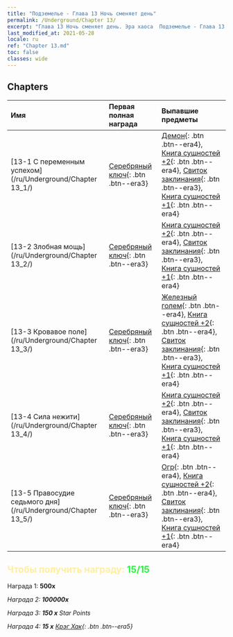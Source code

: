 ```yaml
---
title: "Подземелье - Глава 13 Ночь сменяет день"
permalink: /Underground/Chapter 13/
excerpt: "Глава 13 Ночь сменяет день. Эра хаоса  Подземелье - Глава 13. Ночь сменяет день"
last_modified_at: 2021-05-28
locale: ru
ref: "Chapter 13.md"
toc: false
classes: wide
---
```


## Chapters

  | Имя |  Первая полная награда | Выпавшие предметы |
  |:------------|:------------|:------------| 
  | [13-1 С переменным успехом](/ru/Underground/Chapter 13_1/) | [Серебряный ключ](/ItemsRU/con_693/){: .btn .btn--era3} | [Демон](/ItemsRU/unt_229/){: .btn .btn--era4}, [Книга сущностей +2](/ItemsRU/mat_53/){: .btn .btn--era4}, [Свиток заклинания](/ItemsRU/con_694/){: .btn .btn--era3}, [Книга сущностей +1](/ItemsRU/mat_46/){: .btn .btn--era4} |
  | [13-2 Злобная мощь](/ru/Underground/Chapter 13_2/) | [Серебряный ключ](/ItemsRU/con_693/){: .btn .btn--era3} | [Книга сущностей +2](/ItemsRU/mat_53/){: .btn .btn--era4}, [Свиток заклинания](/ItemsRU/con_694/){: .btn .btn--era3}, [Книга сущностей +1](/ItemsRU/mat_46/){: .btn .btn--era4} |
  | [13-3 Кровавое поле](/ru/Underground/Chapter 13_3/) | [Серебряный ключ](/ItemsRU/con_693/){: .btn .btn--era3} | [Железный голем](/ItemsRU/unt_237/){: .btn .btn--era4}, [Книга сущностей +2](/ItemsRU/mat_53/){: .btn .btn--era4}, [Свиток заклинания](/ItemsRU/con_694/){: .btn .btn--era3}, [Книга сущностей +1](/ItemsRU/mat_46/){: .btn .btn--era4} |
  | [13-4 Сила нежити](/ru/Underground/Chapter 13_4/) | [Серебряный ключ](/ItemsRU/con_693/){: .btn .btn--era3} | [Книга сущностей +2](/ItemsRU/mat_53/){: .btn .btn--era4}, [Свиток заклинания](/ItemsRU/con_694/){: .btn .btn--era3}, [Книга сущностей +1](/ItemsRU/mat_46/){: .btn .btn--era4} |
  | [13-5 Правосудие седьмого дня](/ru/Underground/Chapter 13_5/) | [Серебряный ключ](/ItemsRU/con_693/){: .btn .btn--era3} | [Огр](/ItemsRU/unt_220/){: .btn .btn--era4}, [Книга сущностей +2](/ItemsRU/mat_53/){: .btn .btn--era4}, [Свиток заклинания](/ItemsRU/con_694/){: .btn .btn--era3}, [Книга сущностей +1](/ItemsRU/mat_46/){: .btn .btn--era4} |


## <span style="color: #ffeea0">Чтобы получить награду: </span><span style="color: #27f73a">15/15</span>

 Награда 1:  **500x** <i class="fas fa-gem"/>

 Награда 2:  **100000x** <i class="fas fa-coins"/>

 Награда 3: **150 x** Star Points

 Награда 4: **15 x** [Крэг Хак](/ItemsRU/her_375/){: .btn .btn--era5}

